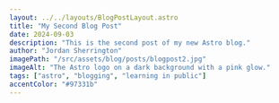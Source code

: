```yaml
---
layout: ../../layouts/BlogPostLayout.astro
title: "My Second Blog Post"
date: 2024-09-03
description: "This is the second post of my new Astro blog."
author: "Jordan Sherrington"
imagePath: "/src/assets/blog/posts/blogpost2.jpg"
imageAlt: "The Astro logo on a dark background with a pink glow."
tags: ["astro", "blogging", "learning in public"]
accentColor: "#97331b"
---
```

